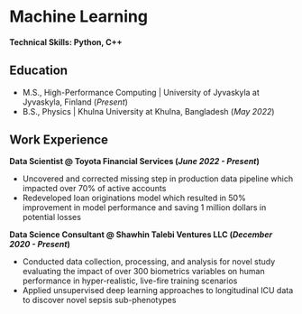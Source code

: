 # Machine Learning 

#### Technical Skills: Python, C++

## Education							       		
- M.S., High-Performance Computing	| University of Jyvaskyla at Jyvaskyla, Finland (_Present_)	 			        		
- B.S., Physics | Khulna University at Khulna, Bangladesh (_May 2022_)

## Work Experience
**Data Scientist @ Toyota Financial Services (_June 2022 - Present_)**
- Uncovered and corrected missing step in production data pipeline which impacted over 70% of active accounts
- Redeveloped loan originations model which resulted in 50% improvement in model performance and saving 1 million dollars in potential losses

**Data Science Consultant @ Shawhin Talebi Ventures LLC (_December 2020 - Present_)**
- Conducted data collection, processing, and analysis for novel study evaluating the impact of over 300 biometrics variables on human performance in hyper-realistic, live-fire training scenarios
- Applied unsupervised deep learning approaches to longitudinal ICU data to discover novel sepsis sub-phenotypes
